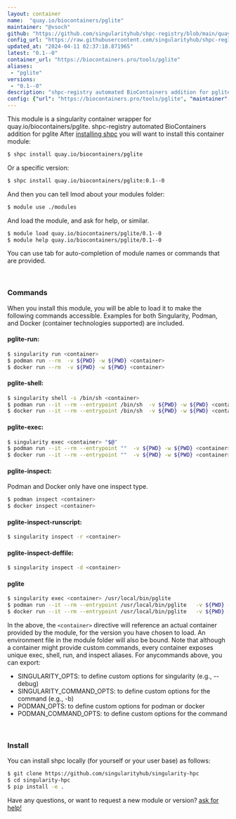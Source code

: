 ```yaml
---
layout: container
name:  "quay.io/biocontainers/pglite"
maintainer: "@vsoch"
github: "https://github.com/singularityhub/shpc-registry/blob/main/quay.io/biocontainers/pglite/container.yaml"
config_url: "https://raw.githubusercontent.com/singularityhub/shpc-registry/main/quay.io/biocontainers/pglite/container.yaml"
updated_at: "2024-04-11 02:37:18.871965"
latest: "0.1--0"
container_url: "https://biocontainers.pro/tools/pglite"
aliases:
 - "pglite"
versions:
 - "0.1--0"
description: "shpc-registry automated BioContainers addition for pglite"
config: {"url": "https://biocontainers.pro/tools/pglite", "maintainer": "@vsoch", "description": "shpc-registry automated BioContainers addition for pglite", "latest": {"0.1--0": "sha256:9b1d0361d5a5ec3b131d1f1d3301ddf56f23c3ab9d3667a1cde37a3c6176c853"}, "tags": {"0.1--0": "sha256:9b1d0361d5a5ec3b131d1f1d3301ddf56f23c3ab9d3667a1cde37a3c6176c853"}, "docker": "quay.io/biocontainers/pglite", "aliases": {"pglite": "/usr/local/bin/pglite"}}
---
```


This module is a singularity container wrapper for quay.io/biocontainers/pglite.
shpc-registry automated BioContainers addition for pglite
After [installing shpc](#install) you will want to install this container module:


```bash
$ shpc install quay.io/biocontainers/pglite
```

Or a specific version:

```bash
$ shpc install quay.io/biocontainers/pglite:0.1--0
```

And then you can tell lmod about your modules folder:

```bash
$ module use ./modules
```

And load the module, and ask for help, or similar.

```bash
$ module load quay.io/biocontainers/pglite/0.1--0
$ module help quay.io/biocontainers/pglite/0.1--0
```

You can use tab for auto-completion of module names or commands that are provided.

<br>

### Commands

When you install this module, you will be able to load it to make the following commands accessible.
Examples for both Singularity, Podman, and Docker (container technologies supported) are included.

#### pglite-run:

```bash
$ singularity run <container>
$ podman run --rm  -v ${PWD} -w ${PWD} <container>
$ docker run --rm  -v ${PWD} -w ${PWD} <container>
```

#### pglite-shell:

```bash
$ singularity shell -s /bin/sh <container>
$ podman run --it --rm --entrypoint /bin/sh  -v ${PWD} -w ${PWD} <container>
$ docker run --it --rm --entrypoint /bin/sh  -v ${PWD} -w ${PWD} <container>
```

#### pglite-exec:

```bash
$ singularity exec <container> "$@"
$ podman run --it --rm --entrypoint ""  -v ${PWD} -w ${PWD} <container> "$@"
$ docker run --it --rm --entrypoint ""  -v ${PWD} -w ${PWD} <container> "$@"
```

#### pglite-inspect:

Podman and Docker only have one inspect type.

```bash
$ podman inspect <container>
$ docker inspect <container>
```

#### pglite-inspect-runscript:

```bash
$ singularity inspect -r <container>
```

#### pglite-inspect-deffile:

```bash
$ singularity inspect -d <container>
```


#### pglite

```bash
$ singularity exec <container> /usr/local/bin/pglite
$ podman run --it --rm --entrypoint /usr/local/bin/pglite   -v ${PWD} -w ${PWD} <container> -c " $@"
$ docker run --it --rm --entrypoint /usr/local/bin/pglite   -v ${PWD} -w ${PWD} <container> -c " $@"
```



In the above, the `<container>` directive will reference an actual container provided
by the module, for the version you have chosen to load. An environment file in the
module folder will also be bound. Note that although a container
might provide custom commands, every container exposes unique exec, shell, run, and
inspect aliases. For anycommands above, you can export:

 - SINGULARITY_OPTS: to define custom options for singularity (e.g., --debug)
 - SINGULARITY_COMMAND_OPTS: to define custom options for the command (e.g., -b)
 - PODMAN_OPTS: to define custom options for podman or docker
 - PODMAN_COMMAND_OPTS: to define custom options for the command

<br>

### Install

You can install shpc locally (for yourself or your user base) as follows:

```bash
$ git clone https://github.com/singularityhub/singularity-hpc
$ cd singularity-hpc
$ pip install -e .
```

Have any questions, or want to request a new module or version? [ask for help!](https://github.com/singularityhub/singularity-hpc/issues)